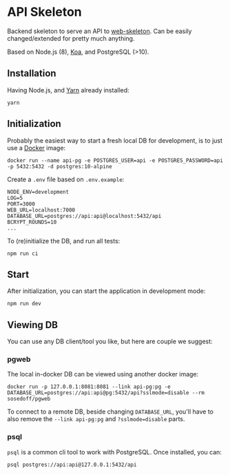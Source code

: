 # API Skeleton

Backend skeleton to serve an API to [web-skeleton](https://github.com/blazing-edge-labs/web-skeleton).
Can be easily changed/extended for pretty much anything.

Based on Node.js (8), [Koa](https://koajs.com), and PostgreSQL (>10).

## Installation

Having Node.js, and [Yarn](https://yarnpkg.com) already installed:

```
yarn
```

## Initialization

Probably the easiest way to start a fresh local DB for development, is to just use a [Docker](https://www.docker.com) image:

```
docker run --name api-pg -e POSTGRES_USER=api -e POSTGRES_PASSWORD=api -p 5432:5432 -d postgres:10-alpine
```

Create a `.env` file based on `.env.example`:

```
NODE_ENV=development
LOG=5
PORT=3000
WEB_URL=localhost:7000
DATABASE_URL=postgres://api:api@localhost:5432/api
BCRYPT_ROUNDS=10
...
```

To (re)initialize the DB, and run all tests:

```
npm run ci
```

## Start

After initialization, you can start the application in development mode:

```
npm run dev
```

## Viewing DB

You can use any DB client/tool you like, but here are couple we suggest:

### pgweb

The local in-docker DB can be viewed using another docker image:

```
docker run -p 127.0.0.1:8081:8081 --link api-pg:pg -e DATABASE_URL=postgres://api:api@pg:5432/api?sslmode=disable --rm sosedoff/pgweb
```

To connect to a remote DB, beside changing `DATABASE_URL`, you'll have to also remove the `--link api-pg:pg` and `?sslmode=disable` parts.

### psql

`psql` is a common cli tool to work with PostgreSQL. Once installed, you can:
```
psql postgres://api:api@127.0.0.1:5432/api
```
